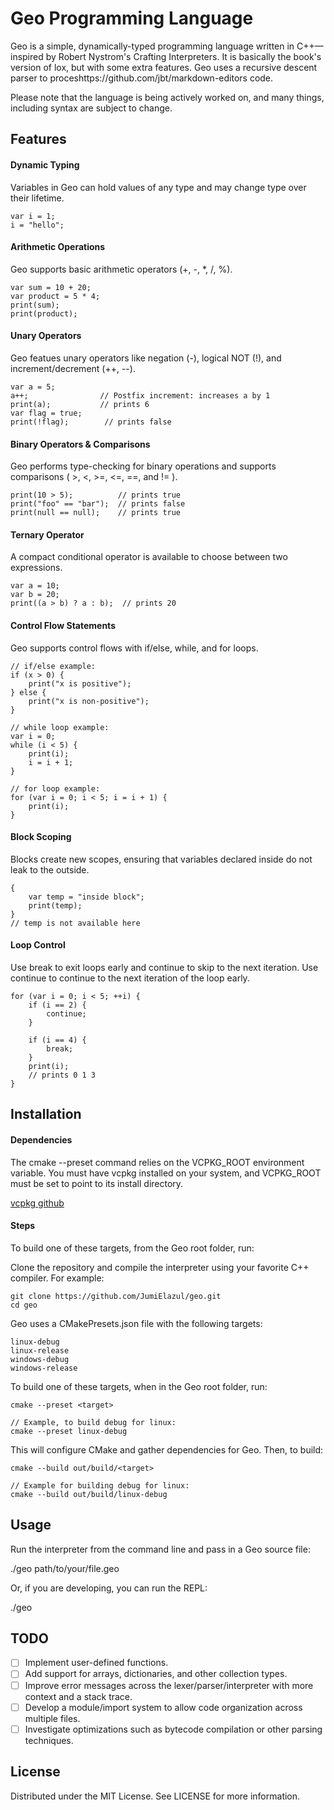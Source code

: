 # Geo Programming Language

Geo is a simple, dynamically-typed programming language written in C++—inspired by Robert Nystrom's Crafting Interpreters. It is basically the book's version of lox, but with some extra features.  Geo uses a recursive descent parser to proceshttps://github.com/jbt/markdown-editors code.

Please note that the language is being actively worked on, and many things, including syntax are subject to change.

## Features

#### Dynamic Typing
Variables in Geo can hold values of any type and may change type over their lifetime.
```
var i = 1;
i = "hello";
```

#### Arithmetic Operations
Geo supports basic arithmetic operators (+, -, *, /, %).
```
var sum = 10 + 20;
var product = 5 * 4;
print(sum);
print(product);
```

#### Unary Operators
Geo featues unary operators like negation (-), logical NOT (!), and increment/decrement (++, --).
```
var a = 5;
a++;                // Postfix increment: increases a by 1
print(a);           // prints 6
var flag = true;
print(!flag);        // prints false
```
#### Binary Operators & Comparisons
Geo performs type-checking for binary operations and supports comparisons ( >, <, >=, <=, ==, and != ).
```
print(10 > 5);          // prints true
print("foo" == "bar");  // prints false
print(null == null);    // prints true
```
#### Ternary Operator
A compact conditional operator is available to choose between two expressions.
```
var a = 10;
var b = 20;
print((a > b) ? a : b);  // prints 20
```
#### Control Flow Statements
Geo supports control flows with if/else, while, and for loops.
```
// if/else example:
if (x > 0) {
    print("x is positive");
} else {
    print("x is non-positive");
}

// while loop example:
var i = 0;
while (i < 5) {
    print(i);
    i = i + 1;
}

// for loop example:
for (var i = 0; i < 5; i = i + 1) {
    print(i);
}
```
#### Block Scoping
Blocks create new scopes, ensuring that variables declared inside do not leak to the outside.
```
{
    var temp = "inside block";
    print(temp);
}
// temp is not available here
```
#### Loop Control
Use break to exit loops early and continue to skip to the next iteration.
Use continue to continue to the next iteration of the loop early.
```
for (var i = 0; i < 5; ++i) {
    if (i == 2) {
        continue;
    }

    if (i == 4) {
        break;
    }
    print(i);
    // prints 0 1 3
}
```

## Installation

#### Dependencies
The cmake --preset command relies on the VCPKG_ROOT environment variable. You must have vcpkg installed on your system, and VCPKG_ROOT must be set to point to its install directory.

[vcpkg github](https://github.com/microsoft/vcpkg)

#### Steps
To build one of these targets, from the Geo root folder, run:

Clone the repository and compile the interpreter using your favorite C++ compiler. For example:
```
git clone https://github.com/JumiElazul/geo.git
cd geo
```

Geo uses a CMakePresets.json file with the following targets:
```
linux-debug
linux-release
windows-debug
windows-release
```

To build one of these targets, when in the Geo root folder, run:
```
cmake --preset <target>

// Example, to build debug for linux:
cmake --preset linux-debug
```

This will configure CMake and gather dependencies for Geo.  Then, to build:
```
cmake --build out/build/<target>

// Example for building debug for linux:
cmake --build out/build/linux-debug
```

## Usage

Run the interpreter from the command line and pass in a Geo source file:

./geo path/to/your/file.geo

Or, if you are developing, you can run the REPL:

./geo

## TODO

- [ ] Implement user-defined functions.
- [ ] Add support for arrays, dictionaries, and other collection types.
- [ ] Improve error messages across the lexer/parser/interpreter with more context and a stack trace.
- [ ] Develop a module/import system to allow code organization across multiple files.
- [ ] Investigate optimizations such as bytecode compilation or other parsing techniques.

## License

Distributed under the MIT License. See LICENSE for more information.
